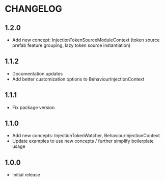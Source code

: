 # CHANGELOG

## 1.2.0

- Add new concept: InjectionTokenSourceModuleContext (token source prefab feature grouping, lazy token source instantiation)

## 1.1.2

- Documentation updates
- Add better customization options to BehaviourInjectionContext

## 1.1.1

- Fix package version

## 1.1.0

- Add new concepts: InjectionTokenWatcher, BehaviourInjectionContext
- Update examples to use new concepts / further simplify boilerplate usage

## 1.0.0

- Initial release